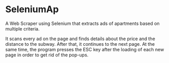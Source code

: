 # SeleniumAp
A Web Scraper using Selenium that extracts ads of apartments based on multiple criteria. 

It scans every ad on the page and finds details about the price and the distance to the subway. After that, it continues to the next page.
At the same time, the program presses the ESC key after the loading of each new page in order to get rid of the pop-ups.